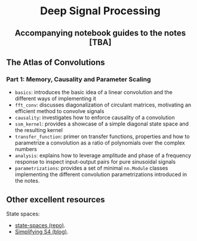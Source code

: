 <h1 align='center'>Deep Signal Processing</h1>
<h2 align='center'> Accompanying notebook guides to the notes [TBA] </h2>


## The Atlas of Convolutions 
### Part 1: Memory, Causality and Parameter Scaling
* `basics`: introduces the basic idea of a linear convolution and the different ways of implementing it
* `fft_conv`: discusses diagonalization of circulant matrices, motivating an efficient method to convolve signals
* `causality`: investigates how to enforce causality of a convolution 
* `ssm_kernel`: provides a showcase of a simple diagonal state space and the resulting kernel
* `transfer_function`: primer on transfer functions, properties and how to parametrize a convolution as a ratio of polynomials over the complex numbers
* `analysis`: explains how to leverage amplitude and phase of a frequency response to inspect input-output pairs for pure sinusoidal signals
* `parametrizations`: provides a set of minimal `nn.Module` classes implementing the different convolution parametrizations introduced in the notes.

## Other excellent resources

State spaces: 
* [state-spaces (repo)](https://github.com/HazyResearch/state-spaces).
* [Simplifying S4 (blog)](https://hazyresearch.stanford.edu/blog/2022-06-11-simplifying-s4).
